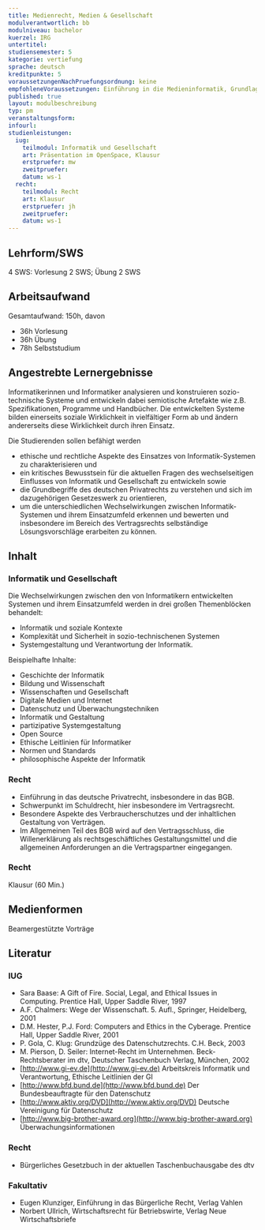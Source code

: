 ```yaml
---
title: Medienrecht, Medien & Gesellschaft
modulverantwortlich: bb
modulniveau: bachelor
kuerzel: IRG
untertitel:
studiensemester: 5
kategorie: vertiefung
sprache: deutsch
kreditpunkte: 5
voraussetzungenNachPruefungsordnung: keine
empfohleneVoraussetzungen: Einführung in die Medieninformatik, Grundlagen der BWL
published: true
layout: modulbeschreibung
typ: pm
veranstaltungsform: 
infourl: 
studienleistungen:
  iug:
    teilmodul: Informatik und Gesellschaft
    art: Präsentation im OpenSpace, Klausur
    erstpruefer: mw
    zweitpruefer: 
    datum: ws-1
  recht:
    teilmodul: Recht
    art: Klausur
    erstpruefer: jh
    zweitpruefer: 
    datum: ws-1
---
```


## Lehrform/SWS
4 SWS: Vorlesung 2 SWS; Übung 2 SWS

## Arbeitsaufwand
Gesamtaufwand: 150h, davon

* 36h Vorlesung
* 36h Übung
* 78h Selbststudium

## Angestrebte Lernergebnisse
Informatikerinnen und Informatiker analysieren und konstruieren sozio-technische Systeme und entwickeln dabei semiotische Artefakte wie z.B. Spezifikationen, Programme und Handbücher. Die entwickelten Systeme bilden einerseits soziale Wirklichkeit in vielfältiger Form ab und ändern andererseits diese Wirklichkeit durch ihren Einsatz. 

Die Studierenden sollen befähigt werden

* ethische und rechtliche Aspekte des Einsatzes von Informatik-Systemen zu charakterisieren und 
* ein kritisches Bewusstsein für die aktuellen Fragen des wechselseitigen Einflusses von Informatik und Gesellschaft zu entwickeln sowie 
* die Grundbegriffe des deutschen Privatrechts zu verstehen und sich im dazugehörigen Gesetzeswerk zu orientieren, 
* um die unterschiedlichen Wechselwirkungen zwischen Informatik-Systemen und ihrem Einsatzumfeld erkennen und bewerten und insbesondere im Bereich des Vertragsrechts selbständige Lösungsvorschläge erarbeiten zu können.

## Inhalt

### Informatik und Gesellschaft

Die Wechselwirkungen zwischen den von Informatikern entwickelten Systemen und ihrem Einsatzumfeld werden in drei großen Themenblöcken behandelt:

- Informatik und soziale Kontexte
- Komplexität und Sicherheit in sozio-technischenen Systemen
- Systemgestaltung und Verantwortung der Informatik.

Beispielhafte Inhalte: 
- Geschichte der Informatik
- Bildung und Wissenschaft
- Wissenschaften und Gesellschaft
- Digitale Medien und Internet
- Datenschutz und Überwachungstechniken
- Informatik und Gestaltung
- partizipative Systemgestaltung
- Open Source
- Ethische Leitlinien für Informatiker
- Normen und Standards
- philosophische Aspekte der Informatik

### Recht

* Einführung in das deutsche Privatrecht, insbesondere in das BGB. 
* Schwerpunkt im Schuldrecht, hier insbesondere im Vertragsrecht. 
* Besondere Aspekte des Verbraucherschutzes und der inhaltlichen Gestaltung von Verträgen. 
* Im Allgemeinen Teil des BGB wird auf den Vertragsschluss, die Willenerklärung als rechtsgeschäftliches Gestaltungsmittel und die allgemeinen Anforderungen an die Vertragspartner eingegangen.

### Recht
Klausur (60 Min.)

## Medienformen
Beamergestützte Vorträge

## Literatur
### IUG

- Sara Baase: A Gift of Fire. Social, Legal, and Ethical Issues in Computing. Prentice Hall, Upper Saddle River, 1997
- A.F. Chalmers: Wege der Wissenschaft. 5. Aufl., Springer, Heidelberg, 2001
- D.M. Hester, P.J. Ford: Computers and Ethics in the Cyberage. Prentice Hall, Upper Saddle River, 2001
- P. Gola, C. Klug: Grundzüge des Datenschutzrechts. C.H. Beck, 2003
- M. Pierson, D. Seiler: Internet-Recht im Unternehmen. Beck-Rechtsberater im dtv, Deutscher Taschenbuch Verlag, München, 2002
- [http://www.gi-ev.de](http://www.gi-ev.de) Arbeitskreis Informatik und Verantwortung, Ethische Leitlinien der GI
- [http://www.bfd.bund.de](http://www.bfd.bund.de) Der Bundesbeauftragte für den Datenschutz
- [http://www.aktiv.org/DVD](http://www.aktiv.org/DVD) Deutsche Vereinigung für Datenschutz
- [http://www.big-brother-award.org](http://www.big-brother-award.org) Überwachungsinformationen

### Recht

- Bürgerliches Gesetzbuch in der aktuellen Taschenbuchausgabe des dtv

### Fakultativ

- Eugen Klunziger, Einführung in das Bürgerliche Recht, Verlag Vahlen
- Norbert Ullrich, Wirtschaftsrecht für Betriebswirte, Verlag Neue Wirtschaftsbriefe
